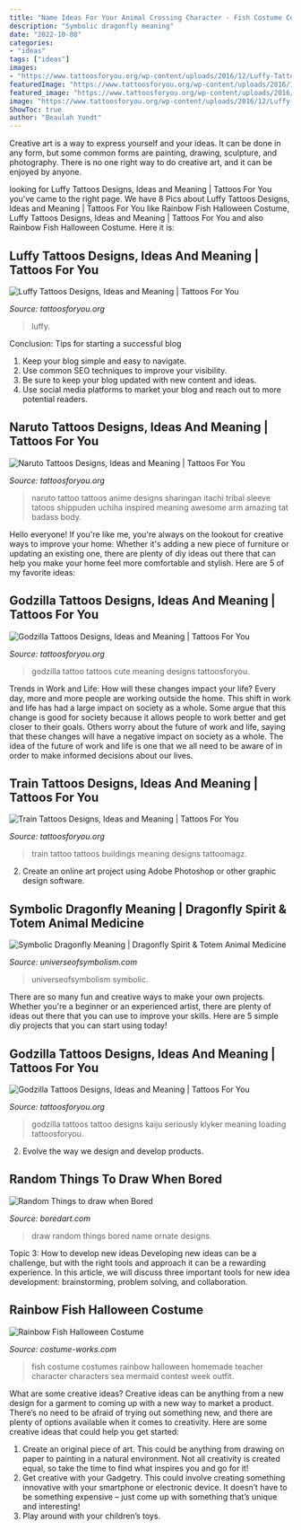 ```yaml
---
title: "Name Ideas For Your Animal Crossing Character - Fish Costume Costumes Rainbow Halloween Homemade Teacher Character Characters Sea Mermaid Contest Week Outfit"
description: "Symbolic dragonfly meaning"
date: "2022-10-08"
categories:
- "ideas"
tags: ["ideas"]
images:
- "https://www.tattoosforyou.org/wp-content/uploads/2016/12/Luffy-Tattoo-Hand-768x682.jpg"
featuredImage: "https://www.tattoosforyou.org/wp-content/uploads/2016/12/Luffy-Tattoo-Hand-768x682.jpg"
featured_image: "https://www.tattoosforyou.org/wp-content/uploads/2016/02/Godzilla-Back-Tattoo.jpg"
image: "https://www.tattoosforyou.org/wp-content/uploads/2016/12/Luffy-Tattoo-Hand-768x682.jpg"
ShowToc: true
author: "Beaulah Yundt"
---
```



Creative art is a way to express yourself and your ideas. It can be done in any form, but some common forms are painting, drawing, sculpture, and photography. There is no one right way to do creative art, and it can be enjoyed by anyone.

	

		
looking for Luffy Tattoos Designs, Ideas and Meaning | Tattoos For You you've came to the right page. We have 8 Pics about Luffy Tattoos Designs, Ideas and Meaning | Tattoos For You like Rainbow Fish Halloween Costume, Luffy Tattoos Designs, Ideas and Meaning | Tattoos For You and also Rainbow Fish Halloween Costume. Here it is:
		
    
## Luffy Tattoos Designs, Ideas And Meaning | Tattoos For You

<img loading=lazy src="https://www.tattoosforyou.org/wp-content/uploads/2016/12/Luffy-Tattoo-Hand-768x682.jpg" onerror="this.onerror=null;this.src='https://tse3.mm.bing.net/th?id=OIP.Xm3tRjGECEdxBWngUVPSpwHaGk&amp;pid=15.1';" alt="Luffy Tattoos Designs, Ideas and Meaning | Tattoos For You">

_Source: tattoosforyou.org_

>luffy. 

	

Conclusion: Tips for starting a successful blog
1. Keep your blog simple and easy to navigate.
2. Use common SEO techniques to improve your visibility.
3. Be sure to keep your blog updated with new content and ideas.
4. Use social media platforms to market your blog and reach out to more potential readers.

    
## Naruto Tattoos Designs, Ideas And Meaning | Tattoos For You

<img loading=lazy src="https://www.tattoosforyou.org/wp-content/uploads/2016/05/Naruto-Tattoos.jpg" onerror="this.onerror=null;this.src='https://tse2.mm.bing.net/th?id=OIP.VlE8ajpAzLH6i-kzR_T0JgHaJ4&amp;pid=15.1';" alt="Naruto Tattoos Designs, Ideas and Meaning | Tattoos For You">

_Source: tattoosforyou.org_

>naruto tattoo tattoos anime designs sharingan itachi tribal sleeve tatoos shippuden uchiha inspired meaning awesome arm amazing tat badass body. 

	

Hello everyone! If you're like me, you're always on the lookout for creative ways to improve your home. Whether it's adding a new piece of furniture or updating an existing one, there are plenty of diy ideas out there that can help you make your home feel more comfortable and stylish. Here are 5 of my favorite ideas: 

    
## Godzilla Tattoos Designs, Ideas And Meaning | Tattoos For You

<img loading=lazy src="https://www.tattoosforyou.org/wp-content/uploads/2016/02/Godzilla-Tattoo-Ideas.jpg" onerror="this.onerror=null;this.src='https://tse1.mm.bing.net/th?id=OIP.SfE3e4UmUuoI0Jiu96gvFQHaKX&amp;pid=15.1';" alt="Godzilla Tattoos Designs, Ideas and Meaning | Tattoos For You">

_Source: tattoosforyou.org_

>godzilla tattoo tattoos cute meaning designs tattoosforyou. 

	

Trends in Work and Life: How will these changes impact your life?
Every day, more and more people are working outside the home. This shift in work and life has had a large impact on society as a whole. Some argue that this change is good for society because it allows people to work better and get closer to their goals. Others worry about the future of work and life, saying that these changes will have a negative impact on society as a whole. The idea of the future of work and life is one that we all need to be aware of in order to make informed decisions about our lives.

    
## Train Tattoos Designs, Ideas And Meaning | Tattoos For You

<img loading=lazy src="https://www.tattoosforyou.org/wp-content/uploads/2016/02/Train-Tattoos-Pictures.jpg" onerror="this.onerror=null;this.src='https://tse3.mm.bing.net/th?id=OIP.eW1LFGt5beFhZXrg17jQHwHaLz&amp;pid=15.1';" alt="Train Tattoos Designs, Ideas and Meaning | Tattoos For You">

_Source: tattoosforyou.org_

>train tattoo tattoos buildings meaning designs tattoomagz. 

	

2. Create an online art project using Adobe Photoshop or other graphic design software.

    
## Symbolic Dragonfly Meaning | Dragonfly Spirit &amp; Totem Animal Medicine

<img loading=lazy src="https://www.universeofsymbolism.com/images/dragonfly-spirit-totem-power-animal-symbolism-meaning.jpg" onerror="this.onerror=null;this.src='https://tse1.mm.bing.net/th?id=OIP.j-QJLEuiFZAcOKLdIjh7WQHaFQ&amp;pid=15.1';" alt="Symbolic Dragonfly Meaning | Dragonfly Spirit &amp; Totem Animal Medicine">

_Source: universeofsymbolism.com_

>universeofsymbolism symbolic. 

	

There are so many fun and creative ways to make your own projects. Whether you're a beginner or an experienced artist, there are plenty of ideas out there that you can use to improve your skills. Here are 5 simple diy projects that you can start using today!

    
## Godzilla Tattoos Designs, Ideas And Meaning | Tattoos For You

<img loading=lazy src="https://www.tattoosforyou.org/wp-content/uploads/2016/02/Godzilla-Back-Tattoo.jpg" onerror="this.onerror=null;this.src='https://tse1.mm.bing.net/th?id=OIP.XiH8H06lJFQgxXLKKWjUvAHaKV&amp;pid=15.1';" alt="Godzilla Tattoos Designs, Ideas and Meaning | Tattoos For You">

_Source: tattoosforyou.org_

>godzilla tattoos tattoo designs kaiju seriously klyker meaning loading tattoosforyou. 

	

2. Evolve the way we design and develop products.

    
## Random Things To Draw When Bored

<img loading=lazy src="http://www.boredart.com/wp-content/uploads/2017/02/Random-Things-to-draw-when-Bored0331.jpg" onerror="this.onerror=null;this.src='https://tse3.mm.bing.net/th?id=OIP.IMKokHWzksiqWhdcMRQ69QHaJ4&amp;pid=15.1';" alt="Random Things to draw when Bored">

_Source: boredart.com_

>draw random things bored name ornate designs. 

	

Topic 3: How to develop new ideas
Developing new ideas can be a challenge, but with the right tools and approach it can be a rewarding experience. In this article, we will discuss three important tools for new idea development: brainstorming, problem solving, and collaboration.

    
## Rainbow Fish Halloween Costume

<img loading=lazy src="https://photos.costume-works.com/full/rainbow_fish.jpg" onerror="this.onerror=null;this.src='https://tse2.mm.bing.net/th?id=OIP.0aMKFWVxMkcK9EgUQH-fGQHaJs&amp;pid=15.1';" alt="Rainbow Fish Halloween Costume">

_Source: costume-works.com_

>fish costume costumes rainbow halloween homemade teacher character characters sea mermaid contest week outfit. 

	

What are some creative ideas?
Creative ideas can be anything from a new design for a garment to coming up with a new way to market a product. There’s no need to be afraid of trying out something new, and there are plenty of options available when it comes to creativity. Here are some creative ideas that could help you get started: 
1. Create an original piece of art. This could be anything from drawing on paper to painting in a natural environment. Not all creativity is created equal, so take the time to find what inspires you and go for it! 
2. Get creative with your Gadgetry. This could involve creating something innovative with your smartphone or electronic device. It doesn’t have to be something expensive – just come up with something that’s unique and interesting! 
3. Play around with your children’s toys.

